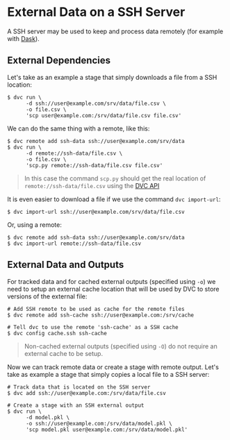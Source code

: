 # External Data on a SSH Server

A SSH server may be used to keep and process data remotely (for example with
[Dask](https://dask.org/)).

## External Dependencies

Let's take as an example a stage that simply downloads a file from a SSH
location:

```dvc
$ dvc run \
      -d ssh://user@example.com/srv/data/file.csv \
      -o file.csv \
      'scp user@example.com:/srv/data/file.csv file.csv'
```

We can do the same thing with a remote, like this:

```dvc
$ dvc remote add ssh-data ssh://user@example.com/srv/data
$ dvc run \
      -d remote://ssh-data/file.csv \
      -o file.csv \
      'scp.py remote://ssh-data/file.csv file.csv'
```

> In this case the command `scp.py` should get the real location of
> `remote://ssh-data/file.csv` using the
> [DVC API](https://github.com/iterative/dvc/blob/master/dvc/api.py)

It is even easier to download a file if we use the command `dvc import-url`:

```dvc
$ dvc import-url ssh://user@example.com/srv/data/file.csv
```

Or, using a remote:

```dvc
$ dvc remote add ssh-data ssh://user@example.com/srv/data
$ dvc import-url remote://ssh-data/file.csv
```

## External Data and Outputs

For tracked data and for cached external outputs (specified using `-o`) we need
to setup an external cache location that will be used by DVC to store versions
of the external file:

```dvc
# Add SSH remote to be used as cache for the remote files
$ dvc remote add ssh-cache ssh://user@example.com:/srv/cache

# Tell dvc to use the remote 'ssh-cache' as a SSH cache
$ dvc config cache.ssh ssh-cache
```

> Non-cached external outputs (specified using `-O`) do not require an external
> cache to be setup.

Now we can track remote data or create a stage with remote output. Let's take as
example a stage that simply copies a local file to a SSH server:

```dvc
# Track data that is located on the SSH server
$ dvc add ssh://user@example.com:/srv/data/file.csv

# Create a stage with an SSH external output
$ dvc run \
      -d model.pkl \
      -o ssh://user@example.com:/srv/data/model.pkl \
      'scp model.pkl user@example.com:/srv/data/model.pkl'
```
